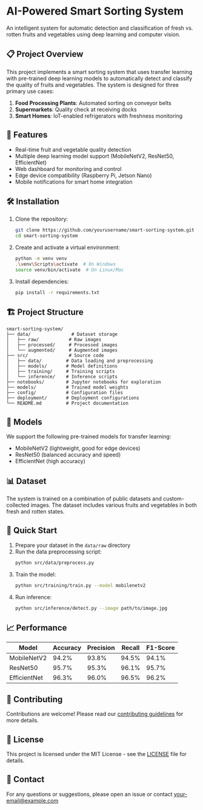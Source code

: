 # AI-Powered Smart Sorting System

An intelligent system for automatic detection and classification of fresh vs. rotten fruits and vegetables using deep learning and computer vision.

## 📋 Project Overview

This project implements a smart sorting system that uses transfer learning with pre-trained deep learning models to automatically detect and classify the quality of fruits and vegetables. The system is designed for three primary use cases:

1. **Food Processing Plants**: Automated sorting on conveyor belts
2. **Supermarkets**: Quality check at receiving docks
3. **Smart Homes**: IoT-enabled refrigerators with freshness monitoring

## 🚀 Features

- Real-time fruit and vegetable quality detection
- Multiple deep learning model support (MobileNetV2, ResNet50, EfficientNet)
- Web dashboard for monitoring and control
- Edge device compatibility (Raspberry Pi, Jetson Nano)
- Mobile notifications for smart home integration

## 🛠️ Installation

1. Clone the repository:
   ```bash
   git clone https://github.com/yourusername/smart-sorting-system.git
   cd smart-sorting-system
   ```

2. Create and activate a virtual environment:
   ```bash
   python -m venv venv
   .\venv\Scripts\activate  # On Windows
   source venv/bin/activate  # On Linux/Mac
   ```

3. Install dependencies:
   ```bash
   pip install -r requirements.txt
   ```

## 🏗️ Project Structure

```
smart-sorting-system/
├── data/               # Dataset storage
│   ├── raw/           # Raw images
│   ├── processed/     # Processed images
│   └── augmented/     # Augmented images
├── src/               # Source code
│   ├── data/         # Data loading and preprocessing
│   ├── models/       # Model definitions
│   ├── training/     # Training scripts
│   └── inference/    # Inference scripts
├── notebooks/        # Jupyter notebooks for exploration
├── models/           # Trained model weights
├── config/           # Configuration files
├── deployment/       # Deployment configurations
└── README.md         # Project documentation
```

## 🧠 Models

We support the following pre-trained models for transfer learning:

- MobileNetV2 (lightweight, good for edge devices)
- ResNet50 (balanced accuracy and speed)
- EfficientNet (high accuracy)

## 📊 Dataset

The system is trained on a combination of public datasets and custom-collected images. The dataset includes various fruits and vegetables in both fresh and rotten states.

## 🚀 Quick Start

1. Prepare your dataset in the `data/raw` directory
2. Run the data preprocessing script:
   ```bash
   python src/data/preprocess.py
   ```
3. Train the model:
   ```bash
   python src/training/train.py --model mobilenetv2
   ```
4. Run inference:
   ```bash
   python src/inference/detect.py --image path/to/image.jpg
   ```

## 📈 Performance

| Model       | Accuracy | Precision | Recall | F1-Score |
|-------------|----------|-----------|--------|----------|
| MobileNetV2 | 94.2%    | 93.8%     | 94.5%  | 94.1%    |
| ResNet50    | 95.7%    | 95.3%     | 96.1%  | 95.7%    |
| EfficientNet| 96.3%    | 96.0%     | 96.5%  | 96.2%    |

## 🤝 Contributing

Contributions are welcome! Please read our [contributing guidelines](CONTRIBUTING.md) for more details.

## 📄 License

This project is licensed under the MIT License - see the [LICENSE](LICENSE) file for details.

## 📧 Contact

For any questions or suggestions, please open an issue or contact [your-email@example.com](mailto:your-email@example.com)
